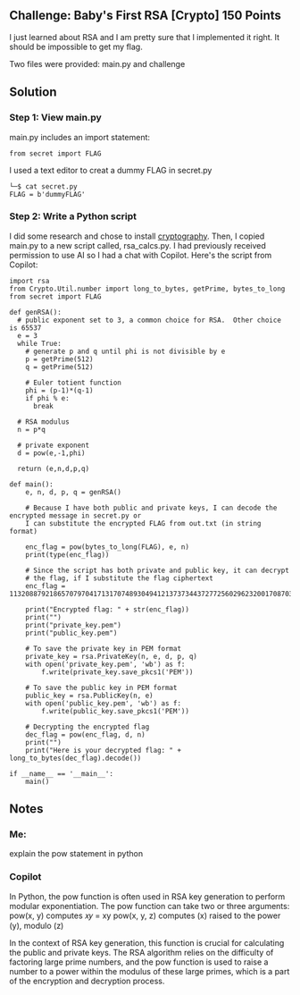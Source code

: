 ## Challenge: Baby's First RSA [Crypto] 150 Points

I just learned about RSA and I am pretty sure that I implemented it right. It should be impossible to get my flag.

Two files were provided:  main.py and challenge

## Solution
### Step 1: View main.py
main.py includes an import statement: 
```
from secret import FLAG
```
I used a text editor to creat a dummy FLAG in secret.py
```
└─$ cat secret.py  
FLAG = b'dummyFLAG'
```
### Step 2: Write a Python script
I did some research and chose to install [cryptography](https://pypi.org/project/cryptography/).  Then, I copied main.py to a new script called, rsa_calcs.py.  I had previously received permission to use AI so I had a chat with Copilot.  Here's the script from Copilot:
```
import rsa
from Crypto.Util.number import long_to_bytes, getPrime, bytes_to_long
from secret import FLAG

def genRSA():
  # public exponent set to 3, a common choice for RSA.  Other choice is 65537
  e = 3
  while True:
    # generate p and q until phi is not divisible by e
    p = getPrime(512)
    q = getPrime(512)

    # Euler totient function
    phi = (p-1)*(q-1)
    if phi % e:
      break

  # RSA modulus
  n = p*q

  # private exponent
  d = pow(e,-1,phi)

  return (e,n,d,p,q)

def main():
    e, n, d, p, q = genRSA()

    # Because I have both public and private keys, I can decode the encrypted message in secret.py or
    I can substitute the encrypted FLAG from out.txt (in string format)
    
    enc_flag = pow(bytes_to_long(FLAG), e, n)
    print(type(enc_flag))

    # Since the script has both private and public key, it can decrypt
    # the flag, if I substitute the flag ciphertext
    enc_flag = 11320887921865707970417131707489304941213737344372772560296232001708703523599042195968223212365109776754039820465372975539526543057079098227551678593290445701559045011482149948708333749562432591623529530280037

    print("Encrypted flag: " + str(enc_flag))
    print("")
    print("private_key.pem")
    print("public_key.pem")

    # To save the private key in PEM format
    private_key = rsa.PrivateKey(n, e, d, p, q)
    with open('private_key.pem', 'wb') as f:
        f.write(private_key.save_pkcs1('PEM'))

    # To save the public key in PEM format
    public_key = rsa.PublicKey(n, e)
    with open('public_key.pem', 'wb') as f:
        f.write(public_key.save_pkcs1('PEM'))

    # Decrypting the encrypted flag
    dec_flag = pow(enc_flag, d, n)
    print("")
    print("Here is your decrypted flag: " + long_to_bytes(dec_flag).decode())

if __name__ == '__main__':
    main()
```

## Notes
### Me:  
explain the pow statement in python
### Copilot
In Python, the pow function is often used in RSA key generation to perform modular exponentiation. The pow function can take two or three arguments: 
pow(x, y) computes 𝑥𝑦 = xy
pow(x, y, z) computes (x) raised to the power (y), modulo (z)

In the context of RSA key generation, this function is crucial for calculating the public and private keys. The RSA algorithm relies on the difficulty of factoring large prime numbers, and the pow function is used to raise a number to a power within the modulus of these large primes, which is a part of the encryption and decryption process.

